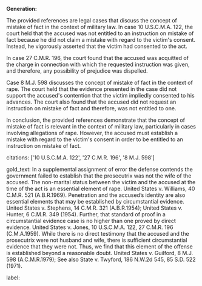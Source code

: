 **Generation:**

 <answer>
The provided references are legal cases that discuss the concept of mistake of fact in the context of military law. In case 10 U.S.C.M.A. 122, the court held that the accused was not entitled to an instruction on mistake of fact because he did not claim a mistake with regard to the victim's consent. Instead, he vigorously asserted that the victim had consented to the act.

In case 27 C.M.R. 196, the court found that the accused was acquitted of the charge in connection with which the requested instruction was given, and therefore, any possibility of prejudice was dispelled.

Case 8 M.J. 598 discusses the concept of mistake of fact in the context of rape. The court held that the evidence presented in the case did not support the accused's contention that the victim impliedly consented to his advances. The court also found that the accused did not request an instruction on mistake of fact and therefore, was not entitled to one.

In conclusion, the provided references demonstrate that the concept of mistake of fact is relevant in the context of military law, particularly in cases involving allegations of rape. However, the accused must establish a mistake with regard to the victim's consent in order to be entitled to an instruction on mistake of fact.

<answer>  

citations: ['10 U.S.C.M.A. 122', '27 C.M.R. 196', '8 M.J. 598']

gold_text: In a supplemental assignment of error the defense contends the government failed to establish that the prosecutrix was not the wife of the accused. The non-marital status between the victim and the accused at the time of the act is an essential element of rape. United States v. Williams, 40 C.M.R. 521 (A.B.R.1969). Penetration and the accused’s identity are also essential elements that may be established by circumstantial evidence. United States v. Stephens, 14 C.M.R. 321 (A.B.R.1954); United States v. Hunter, 6 C.M.R. 349 (1954). Further, that standard of proof in a circumstantial evidence case is no higher than one proved by direct evidence. United States v. Jones, 10 U.S.C.M.A. 122, 27 C.M.R. 196 (C.M.A.1959). While there is no direct testimony that the accused and the prosecutrix were not husband and wife, there is sufficient circumstantial evidence that they were not. Thus, we find that this element of the offense is established beyond a reasonable doubt. United States v. Guilford, 8 M.J. 598 (A.C.M.R.1979); See also State v. Twyford, 186 N.W.2d 545, 85 S.D. 522 (1971).

label: 